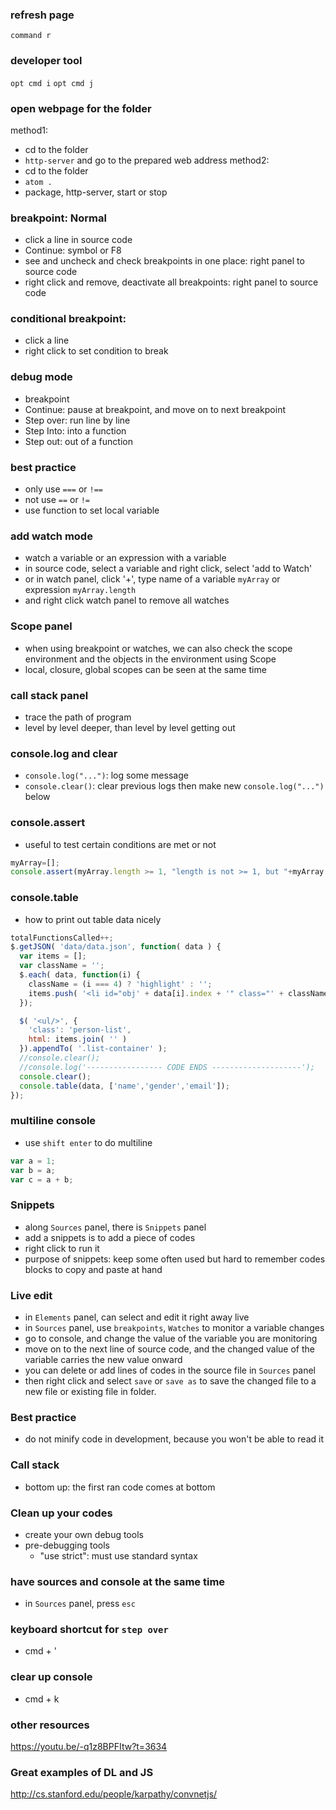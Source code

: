 ### refresh page
`command r`

### developer tool
`opt cmd i`
`opt cmd j`

### open webpage for the folder
method1:
- cd to the folder
- `http-server` and go to the prepared web address
method2:
- cd to the folder
- `atom .`
- package, http-server, start or stop

### breakpoint: Normal
- click a line in source code
- Continue: symbol or F8
- see and uncheck and check breakpoints in one place: right panel to source code
- right click and remove, deactivate all breakpoints: right panel to source code

### conditional breakpoint:
- click a line
- right click to set condition to break

### debug mode
- breakpoint
- Continue: pause at breakpoint, and move on to next breakpoint
- Step over: run line by line
- Step Into: into a function
- Step out: out of a function

### best practice
- only use `===` or `!==`
- not use `==` or `!=`
- use function to set local variable

### add watch mode
- watch a variable or an expression with a variable
- in source code, select a variable and right click, select 'add to Watch'
- or in watch panel, click '+', type name of a variable `myArray` or expression `myArray.length`
- and right click watch panel to remove all watches

### Scope panel
- when using breakpoint or watches, we can also check the scope environment and the objects in the environment using Scope
- local, closure, global scopes can be seen at the same time

### call stack panel
- trace the path of program
- level by level deeper, than level by level getting out

### console.log and clear
- `console.log("...")`: log some message
- `console.clear()`: clear previous logs then make new `console.log("...")` below

### console.assert
- useful to test certain conditions are met or not
```javascript
myArray=[];
console.assert(myArray.length >= 1, "length is not >= 1, but "+myArray.length)
```

### console.table
- how to print out table data nicely
```javascript
totalFunctionsCalled++;
$.getJSON( 'data/data.json', function( data ) {
  var items = [];
  var className = '';
  $.each( data, function(i) {
	className = (i === 4) ? 'highlight' : '';
	items.push( '<li id="obj' + data[i].index + '" class="' + className + '">' + data[i].name + '</li>' );
  });

  $( '<ul/>', {
	'class': 'person-list',
	html: items.join( '' )
  }).appendTo( '.list-container' );
  //console.clear();
  //console.log('----------------- CODE ENDS --------------------');
  console.clear();
  console.table(data, ['name','gender','email']);
});
```

### multiline console
- use `shift enter` to do multiline
```javascript
var a = 1;
var b = a;
var c = a + b;
```

### Snippets
- along `Sources` panel, there is `Snippets` panel
- add a snippets is to add a piece of codes
- right click to run it
- purpose of snippets: keep some often used but hard to remember codes blocks to copy and paste at hand

### Live edit
- in `Elements` panel, can select and edit it right away live
- in `Sources` panel, use `breakpoints`, `Watches` to monitor a variable changes
- go to console, and change the value of the variable you are monitoring
- move on to the next line of source code, and the changed value of the variable carries the new value onward
- you can delete or add lines of codes in the source file in `Sources` panel
- then right click and select `save` or `save as` to save the changed file to a new file or existing file in folder.

### Best practice
- do not minify code in development, because you won't be able to read it

### Call stack
- bottom up: the first ran code comes at bottom

### Clean up your codes
- create your own debug tools
- pre-debugging tools
	- "use strict": must use standard syntax

### have sources and console at the same time
- in `Sources` panel, press `esc`

### keyboard shortcut for `step over`
- cmd + '

### clear up console
- cmd + k


### other resources
https://youtu.be/-q1z8BPFItw?t=3634


### Great examples of DL and JS
http://cs.stanford.edu/people/karpathy/convnetjs/
